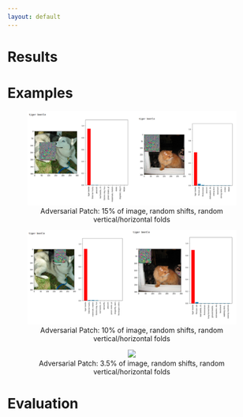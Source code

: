 ```yaml
---
layout: default
---
```


# Results

# Examples

<html>
  <body><p>
  <center><figure>
    <img src="images/15_randomsf.png" style = "max-width:100%">
    <center><figcaption>Adversarial Patch: 15% of image, random shifts, random vertical/horizontal folds</figcaption></center>
    </figure></center></p>
  </body>
</html>

<html>
  <body><p>
  <center><figure>
    <img src="images/10_randomsf.png" style = "max-width:100%">
    <center><figcaption>Adversarial Patch: 10% of image, random shifts, random vertical/horizontal folds</figcaption></center>
    </figure></center></p>
  </body>
</html>

<html>
  <body><p>
  <center><figure>
    <img src="https://files.slack.com/files-pri/TPLE9BX9B-FTRACFZR8/image.png" style = "max-width:100%">
    <center><figcaption>Adversarial Patch: 3.5% of image, random shifts, random vertical/horizontal folds</figcaption></center>
    </figure></center></p>
  </body>
</html>

# Evaluation
